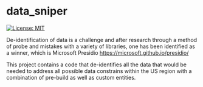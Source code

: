 # data_sniper

[![License: MIT](https://img.shields.io/badge/License-MIT-yellow.svg)](https://opensource.org/licenses/MIT)

De-identification of data is a challenge and after research through a  method of probe and mistakes with a variety of libraries, one has been identified as a winner, which is Microsoft Presidio https://microsoft.github.io/presidio/

This project contains a code that de-identifies all the data that would be needed to address all possible data constrains within the US region with a combination of pre-build as well as custom entities.
